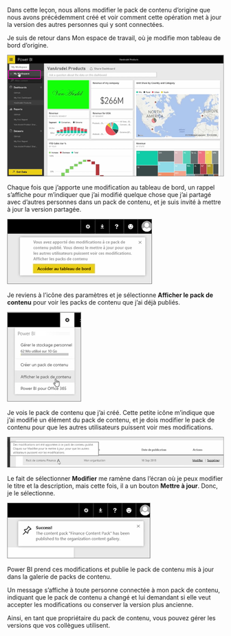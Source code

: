 Dans cette leçon, nous allons modifier le pack de contenu d’origine que nous avons précédemment créé et voir comment cette opération met à jour la version des autres personnes qui y sont connectées.

Je suis de retour dans Mon espace de travail, où je modifie mon tableau de bord d’origine.

![Partager et collaborer dans Power BI](./media/6-4-update-content-pack/pbi_learn06_04myworkspace.png)

Chaque fois que j’apporte une modification au tableau de bord, un rappel s’affiche pour m’indiquer que j’ai modifié quelque chose que j’ai partagé avec d’autres personnes dans un pack de contenu, et je suis invité à mettre à jour la version partagée.

![Partager et collaborer dans Power BI](./media/6-4-update-content-pack/pbi_learn06_04uvmadechanges.png)

Je reviens à l’icône des paramètres et je sélectionne **Afficher le pack de contenu** pour voir les packs de contenu que j’ai déjà publiés.

![Partager et collaborer dans Power BI](./media/6-4-update-content-pack/pbi_learn06_04viewcontpk.png)

Je vois le pack de contenu que j’ai créé. Cette petite icône m’indique que j’ai modifié un élément du pack de contenu, et je dois modifier le pack de contenu pour que les autres utilisateurs puissent voir mes modifications.

![Partager et collaborer dans Power BI](./media/6-4-update-content-pack/pbi_learn06_04updatecontpk.png)

Le fait de sélectionner **Modifier** me ramène dans l’écran où je peux modifier le titre et la description, mais cette fois, il a un bouton **Mettre à jour**. Donc, je le sélectionne.

![Partager et collaborer dans Power BI](./media/6-4-update-content-pack/pbi_learn06_04contpksuccess.png)

Power BI prend ces modifications et publie le pack de contenu mis à jour dans la galerie de packs de contenu.

Un message s’affiche à toute personne connectée à mon pack de contenu, indiquant que le pack de contenu a changé et lui demandant si elle veut accepter les modifications ou conserver la version plus ancienne.

Ainsi, en tant que propriétaire du pack de contenu, vous pouvez gérer les versions que vos collègues utilisent.

